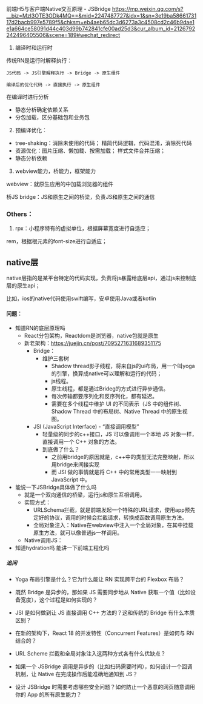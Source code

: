 
前端H5与客户端Native交互原理 - JSBridge
<https://mp.weixin.qq.com/s?__biz=MzI3OTE3ODk4MQ==&mid=2247487727&idx=1&sn=3e19ba5866173117d2bacb997e5789f5&chksm=eb4aeb65dc3d6273a3c4508cd2c46b9dae1e1a664ce58091d44c403d99b742841cfe00ad25d3&cur_album_id=2126792242496405506&scene=189#wechat_redirect>

1. 编译时和运行时

传统RN是运行时解释执行：

```
JS代码 -> JS引擎解释执行 -> Bridge -> 原生组件
```

```
编译后的优化代码 -> 直接执行 -> 原生组件
```

在编译时进行分析
- 静态分析确定依赖关系
- 分包加载，区分基础包和业务包


2. 预编译优化：

- tree-shaking：消除未使用的代码； 精简代码逻辑，代码混淆，消除死代码
- 资源优化：图片压缩、懒加载、按需加载； 样式文件合并压缩；
- 静态分析依赖


3. webview能力，桥能力，框架能力

webview：就原生应用的中加载浏览器的组件

桥JS bridge：JS和原生之间的桥梁，负责JS和原生之间的通信


### Others：

1. rpx：小程序特有的虚拟单位，根据屏幕宽度进行自适应；

rem，根据根元素的font-size进行自适应；


## native层
native层指的是某平台特定的代码实现，负责将js暴露给底层api，通过js来控制底层的原生api；

比如，ios的native代码使用swift编写，安卓使用Java或者kotlin


#### 问题：
- 知道RN的底层原理吗
    - React分包架构，Reactdom是浏览器，native包就是原生
    - 新老架构：https://juejin.cn/post/7095271631689351175
        - Bridge：
            - 维护三套树
                - Shadow thread影子线程，将来自js的ui布局，用一个叫yoga的引擎，换算成native可以理解和运行的代码；
                - js线程。
                - 原生线程，都是通过Brideg的方式进行异步通信。
                - 每次传输都要序列化和反序列化，都有延迟。
                - 需要在多个线程中维护 UI 的不同表示（JS 中的组件树、Shadow Thread 中的布局树、Native Thread 中的原生视图。
        - JSI (JavaScript Interface) - “直接调用模型”
            - 轻量级的同步的c++接口，JS 可以像调用一个本地 JS 对象一样，直接调用一个 C++ 对象的方法。
            - 到底做了什么？
                - 之前用bridge的原因就是，c++中的类型无法完整映射，所以用bridge来间接实现
                - 而 JSI 做的事情就是将 C++ 中的常用类型一一映射到 JavaScript 中。
- 能说一下JSBridge具体做了什么吗
    - 就是一个双向通信的桥梁，运行js和原生互相调用。
    - 实现方式：
        - URLSchema拦截，就是前端发起一个特殊的URL请求，使用app预先定好的协议，调用的时候会拦截请求，转换成函数调用原生方法。
        - 全局对象注入：Native在webview中注入一个全局对象，在其中挂载原生方法，就可以像普通js一样调用。
    - Native调用JS：
- 知道hydration吗
能讲一下前端工程化吗



##### 追问
- Yoga 布局引擎是什么？它为什么能让 RN 实现跨平台的 Flexbox 布局？
- 既然 Bridge 是异步的，那如果 JS 需要同步地从 Native 获取一个值（比如设备宽度），这个过程是如何实现的？
- JSI 是如何做到让 JS 直接调用 C++ 方法的？这和传统的 Bridge 有什么本质区别？
- 在新的架构下，React 18 的并发特性（Concurrent Features）是如何与 RN 结合的？


- URL Scheme 拦截和全局对象注入这两种方式各有什么优缺点？
- 如果一个 JSBridge 调用是异步的（比如扫码需要时间），如何设计一个回调机制，让 Native 在完成操作后能准确地通知到 JS？
- 设计 JSBridge 时需要考虑哪些安全问题？如何防止一个恶意的网页随意调用你的 App 的所有原生能力？